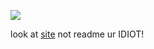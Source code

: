 ![](https://img.shields.io/github/stars/felix978/felix978.github.io.svg)

look at [site](https://felix978.github.io) not readme
ur IDIOT!
